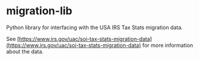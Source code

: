 # migration-lib
Python library for interfacing with the USA IRS Tax Stats migration data.

See [https://www.irs.gov/uac/soi-tax-stats-migration-data](https://www.irs.gov/uac/soi-tax-stats-migration-data) for more information about the data.

